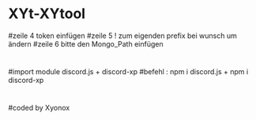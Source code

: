 # XYt-XYtool

#zeile 4 token einfügen
#zeile 5 ! zum eigenden prefix bei wunsch um ändern
#zeile 6 bitte den Mongo_Path einfügen
#
#
#import module discord.js + discord-xp 
#befehl : npm i discord.js + npm i discord-xp
#
#
#
#
#coded by Xyonox
